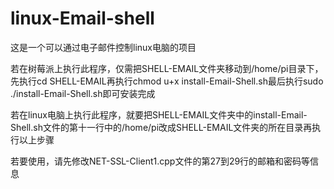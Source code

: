 # linux-Email-shell
这是一个可以通过电子邮件控制linux电脑的项目

若在树莓派上执行此程序，仅需把SHELL-EMAIL文件夹移动到/home/pi目录下，先执行cd SHELL-EMAIL再执行chmod u+x install-Email-Shell.sh最后执行sudo ./install-Email-Shell.sh即可安装完成

若在linux电脑上执行此程序，就要把SHELL-EMAIL文件夹中的install-Email-Shell.sh文件的第十一行中的/home/pi改成SHELL-EMAIL文件夹的所在目录再执行以上步骤

若要使用，请先修改NET-SSL-Client1.cpp文件的第27到29行的邮箱和密码等信息
